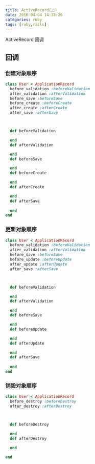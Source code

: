 ```yaml
---
title: ActiveRecord(二)
date: 2016-04-04 14:38:26
categories: ruby
tags: [ruby,rails]
---
```

ActiveRecord 回调
<!-- more -->

<h2>回调</h2>

<h3>创建对象顺序</h3>

```ruby
class User < ApplicationRecord
  before_validation :beforeValidation
  after_validation :afterValidation
  before_save :beforeSave
  before_create :beforeCreate
  after_create :afterCreate
  after_save :afterSave



  def beforeValidation

  end
  def afterValidation

  end
  def beforeSave

  end
  def beforeCreate

  end
  def afterCreate

  end
  def afterSave
    
  end
end
```

<h3>更新对象顺序</h3>

```ruby
class User < ApplicationRecord
  before_validation :beforeValidation
  after_validation :afterValidation
  before_save :beforeSave
  before_update :beforeUpdate
  after_update :afterUpdate
  after_save :afterSave



  def beforeValidation

  end
  def afterValidation

  end
  def beforeSave

  end
  def beforeUpdate

  end
  def afterUpdate

  end
  def afterSave
    
  end
end
```
<h3>销毁对象顺序</h3>

```ruby
class User < ApplicationRecord
  before_destroy :beforeDestroy
  after_destroy :afterDestroy



  def beforeDestroy

  end
  def afterDestroy

  end
  
end
```




<!--<img src="/images/6.png" width="800" height="263" />-->
<!--<font color=#FF6666></font>-->

